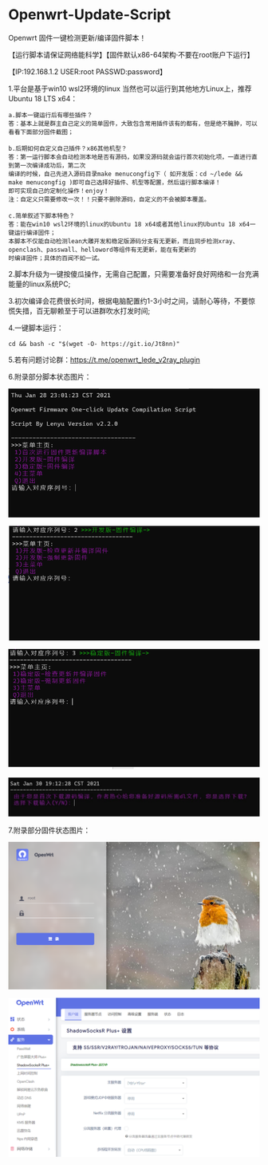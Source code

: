 # Openwrt-Update-Script
Openwrt 固件一键检测更新/编译固件脚本！

【运行脚本请保证网络能科学】【固件默认x86-64架构·不要在root账户下运行】

【IP:192.168.1.2 USER:root PASSWD:password】

1.平台是基于win10 wsl2环境的linux 当然也可以运行到其他地方Linux上，推荐Ubuntu 18 LTS x64：
    
    a.脚本一键运行后有哪些插件？
    答：基本上就是群主自己定义的简单固件，大致包含常用插件该有的都有，但是绝不臃肿，可以看看下面部分固件截图；

    b.后期如何自定义自己插件？x86其他机型？
    答：第一运行脚本会自动检测本地是否有源码，如果没源码就会运行首次初始化项，一直进行直到第一次编译成功后，第二次
    编译的时候，自己先进入源码目录make menucongfig下（ 如开发版：cd ~/lede && make menucongfig )即可自己选择好插件、机型等配置，然后运行脚本编译！
    即可实现自己的定制化操作！enjoy！
    注：自定义只需要修改一次！！只要不删除源码，自定义的不会被脚本覆盖。

    c.简单叙述下脚本特色？
    答：能在win10 wsl2环境的linux的Ubuntu 18 x64或者其他linux的Ubuntu 18 x64一键运行编译固件；
    本脚本不仅能自动检测lean大雕开发和稳定版源码分支有无更新，而且同步检测xray、openclash、passwall、helloword等组件有无更新，能在有更新的
    时编译固件；具体的百闻不如一试。

2.脚本升级为一键按傻瓜操作，无需自己配置，只需要准备好良好网络和一台充满能量的linux系统PC;

3.初次编译会花费很长时间，根据电脑配置约1-3小时之间，请耐心等待，不要惊慌失措，百无聊赖至于可以进群吹水打发时间;

4.一键脚本运行：

    cd && bash -c "$(wget -O- https://git.io/Jt8nn)"

5.若有问题讨论群：https://t.me/openwrt_lede_v2ray_plugin

6.附录部分脚本状态图片：

![img_3.png](image/img_3.png)

![img_1.png](image/img_1.png)

![img_2.png](image/img_2.png)

![img.png](image/img2222.png)

7.附录部分固件状态图片：

![img_4.png](image/img_4.png)

![img_5.png](image/img_5.png)

